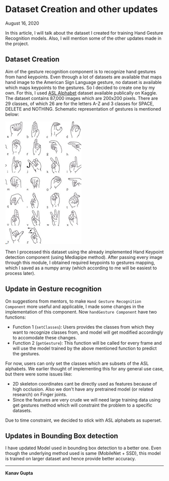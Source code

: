 # Dataset Creation and other updates

August 16, 2020

In this article, I will talk about the dataset I created for training Hand Gesture Recognition models. Also, I will mention some of the other updates made in the project.

## Dataset Creation

Aim of the gesture recognition component is to recognize hand gestures from hand keypoints. Even through a lot of datasets are available that maps hand image to the American Sign Language gesture, no dataset is available which maps keypoints to the gestures. So I decided to create one by my own. For this, I used [ASL Alphabet](https://www.kaggle.com/grassknoted/asl-alphabet?) dataset available publically on Kaggle. The dataset contains 87,000 images which are 200x200 pixels. There are 29 classes, of which 26 are for the letters A-Z and 3 classes for SPACE, DELETE and NOTHING. Schematic representation of gestures is mentioned below:

![ASL Alphabets](ASL.jpg)

Then I processed this dataset using the already implemented Hand Keypoint detection component (using Mediapipe method). After passing every image through this module, I obtained required keypoints to gestures mapping, which I saved as a numpy array (which according to me will be easiest to process later).

## Update in Gesture recognition

On suggestions from mentors, to make `Hand Gesture Recognition Component` more useful and applicable, I made some changes in the implementation of this component. Now `handGesture Component` have two functions:

- Function 1 (`setClasses`): Users provides the classes from which they want to recognize classes from, and model will get modified accordingly to accomodate these changes.
- Function 2 (`getGesture`): This function will be called for every frame and will use the model trained by the above mentioned function to predict the gestures.

For now, users can only set the classes which are subsets of the ASL alphabets. We earlier thought of implementing this for any general use case, but there were some issues like:

- 2D skeleton coordinates cant be directly used as features because of high occlusion. Also we don't have any pretrained model (or related research) on Finger joints.
- Since the features are very crude we will need large training data using get gestures method which will constraint the problem to a specific datasets.

Due to time constraint, we decided to stick with ASL alphabets as superset.

## Updates in Bounding Box detection

I have updated Model used in bounding box detection to a better one. Even though the underlying method used is same (MobileNet + SSD), this model is trained on larger dataset and hence provide better accuracy.

***

**Kanav Gupta**
